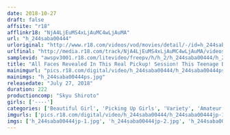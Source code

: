 ```yaml
---
date: 2018-10-27
draft: false
affsite: "r18"
afflinkr18: "NjA4LjEuMS4xLjAuMC4wLjAuMA"
url: "h_244saba00444"
urloriginal: "http://www.r18.com/videos/vod/movies/detail/-/id=h_244saba00444"
urlfinal: "http://media.r18.com/track/NjA4LjEuMS4xLjAuMC4wLjAuMA/videos/vod/movies/detail/-/id=h_244saba00444"
samplevid: "awspv3001.r18.com/litevideo/freepv/h/h_2/h_244saba00444/h_244saba00444_dmb_w.mp4"
title: "All Faces Revealed In This Real Pickup! Session! This Teenage Beautiful Girl Came Up From The Country To Tokyo And Now She's Giving Me A Bashful Pussy Grind Experience! Her Pussy Was Overflowing With Bittersweet Pussy Juices And So I Just Slipped My Cock Right In! No Matter How Many Times She Came I Wouldn't Stop Pumping Her In An Endless Follow-Up Piston Pumping Pussy Pounding Until Her Twat Got Swollen Up And Red With Massive Ecstasy In A Creampie Raw Footage Fuck Fest Paradise!"
mainimgurl: "pics.r18.com/digital/video/h_244saba00444/h_244saba00444ps.jpg"
mainimgs: "h_244saba00444ps.jpg"
releasedate: "July 27, 2018"
duration: 222
productioncomp: "Skyu Shiroto"
girls: ['----']
categories: ['Beautiful Girl', 'Picking Up Girls', 'Variety', 'Amateur', 'Creampie', 'Hi-Def']
imgurls: ['pics.r18.com/digital/video/h_244saba00444/h_244saba00444jp-1.jpg', 'pics.r18.com/digital/video/h_244saba00444/h_244saba00444jp-2.jpg', 'pics.r18.com/digital/video/h_244saba00444/h_244saba00444jp-3.jpg', 'pics.r18.com/digital/video/h_244saba00444/h_244saba00444jp-4.jpg', 'pics.r18.com/digital/video/h_244saba00444/h_244saba00444jp-5.jpg', 'pics.r18.com/digital/video/h_244saba00444/h_244saba00444jp-6.jpg', 'pics.r18.com/digital/video/h_244saba00444/h_244saba00444jp-7.jpg', 'pics.r18.com/digital/video/h_244saba00444/h_244saba00444jp-8.jpg', 'pics.r18.com/digital/video/h_244saba00444/h_244saba00444jp-9.jpg', 'pics.r18.com/digital/video/h_244saba00444/h_244saba00444jp-10.jpg', 'pics.r18.com/digital/video/h_244saba00444/h_244saba00444jp-11.jpg', 'pics.r18.com/digital/video/h_244saba00444/h_244saba00444jp-12.jpg', 'pics.r18.com/digital/video/h_244saba00444/h_244saba00444jp-13.jpg', 'pics.r18.com/digital/video/h_244saba00444/h_244saba00444jp-14.jpg', 'pics.r18.com/digital/video/h_244saba00444/h_244saba00444jp-15.jpg', 'pics.r18.com/digital/video/h_244saba00444/h_244saba00444jp-16.jpg', 'pics.r18.com/digital/video/h_244saba00444/h_244saba00444jp-17.jpg', 'pics.r18.com/digital/video/h_244saba00444/h_244saba00444jp-18.jpg', 'pics.r18.com/digital/video/h_244saba00444/h_244saba00444jp-19.jpg', 'pics.r18.com/digital/video/h_244saba00444/h_244saba00444jp-20.jpg']
imgs: ['h_244saba00444jp-1.jpg', 'h_244saba00444jp-2.jpg', 'h_244saba00444jp-3.jpg', 'h_244saba00444jp-4.jpg', 'h_244saba00444jp-5.jpg', 'h_244saba00444jp-6.jpg', 'h_244saba00444jp-7.jpg', 'h_244saba00444jp-8.jpg', 'h_244saba00444jp-9.jpg', 'h_244saba00444jp-10.jpg', 'h_244saba00444jp-11.jpg', 'h_244saba00444jp-12.jpg', 'h_244saba00444jp-13.jpg', 'h_244saba00444jp-14.jpg', 'h_244saba00444jp-15.jpg', 'h_244saba00444jp-16.jpg', 'h_244saba00444jp-17.jpg', 'h_244saba00444jp-18.jpg', 'h_244saba00444jp-19.jpg', 'h_244saba00444jp-20.jpg']
---
```

